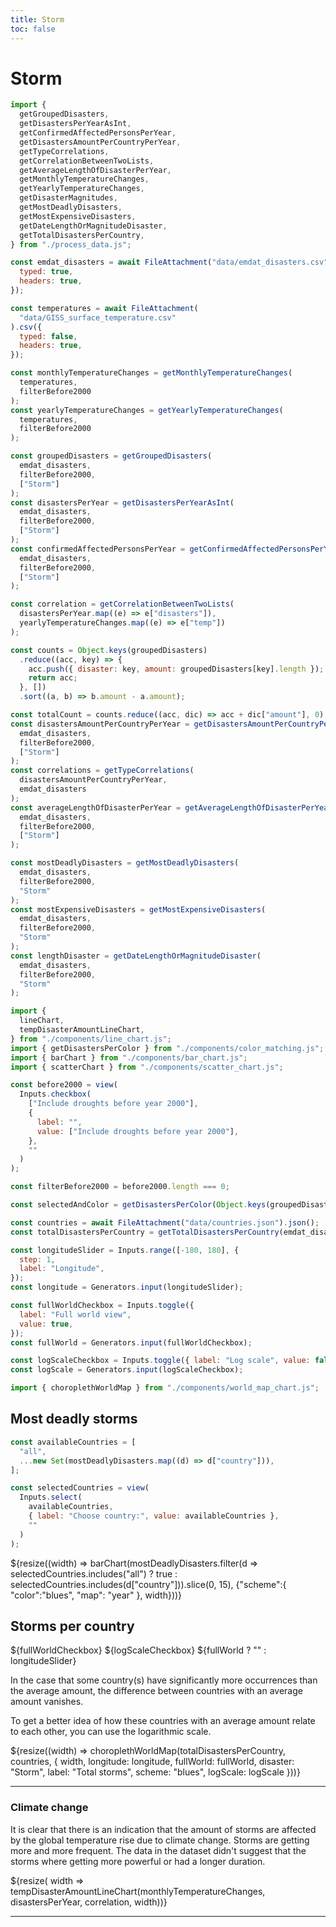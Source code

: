 ```yaml
---
title: Storm
toc: false
---
```


# Storm

<!-- Load and transform the data -->
<style>
.hero {
display: flex;
flex-direction: column;
align-items: center;
font-family: var(--sans-serif);
margin: 4rem 0 8rem;
text-wrap: balance;
text-align: center;
}

.hero h1 {
margin: 2rem 0;
max-width: none;
font-size: 14vw;
font-weight: 900;
line-height: 1;
background: linear-gradient(30deg, var(--theme-foreground-focus), currentColor);
-webkit-background-clip: text;
-webkit-text-fill-color: transparent;
background-clip: text;
}

.hero h2 {
margin: 0;
max-width: 34em;
font-size: 20px;
font-style: initial;
font-weight: 500;
line-height: 1.5;
color: var(--theme-foreground-muted);
}

@media (min-width: 640px) {
.hero h1 {
font-size: 90px;
}
}

</style>

```js
import {
  getGroupedDisasters,
  getDisastersPerYearAsInt,
  getConfirmedAffectedPersonsPerYear,
  getDisastersAmountPerCountryPerYear,
  getTypeCorrelations,
  getCorrelationBetweenTwoLists,
  getAverageLengthOfDisasterPerYear,
  getMonthlyTemperatureChanges,
  getYearlyTemperatureChanges,
  getDisasterMagnitudes,
  getMostDeadlyDisasters,
  getMostExpensiveDisasters,
  getDateLengthOrMagnitudeDisaster,
  getTotalDisastersPerCountry,
} from "./process_data.js";

const emdat_disasters = await FileAttachment("data/emdat_disasters.csv").csv({
  typed: true,
  headers: true,
});

const temperatures = await FileAttachment(
  "data/GISS_surface_temperature.csv"
).csv({
  typed: false,
  headers: true,
});

const monthlyTemperatureChanges = getMonthlyTemperatureChanges(
  temperatures,
  filterBefore2000
);
const yearlyTemperatureChanges = getYearlyTemperatureChanges(
  temperatures,
  filterBefore2000
);

const groupedDisasters = getGroupedDisasters(
  emdat_disasters,
  filterBefore2000,
  ["Storm"]
);
const disastersPerYear = getDisastersPerYearAsInt(
  emdat_disasters,
  filterBefore2000,
  ["Storm"]
);
const confirmedAffectedPersonsPerYear = getConfirmedAffectedPersonsPerYear(
  emdat_disasters,
  filterBefore2000,
  ["Storm"]
);

const correlation = getCorrelationBetweenTwoLists(
  disastersPerYear.map((e) => e["disasters"]),
  yearlyTemperatureChanges.map((e) => e["temp"])
);

const counts = Object.keys(groupedDisasters)
  .reduce((acc, key) => {
    acc.push({ disaster: key, amount: groupedDisasters[key].length });
    return acc;
  }, [])
  .sort((a, b) => b.amount - a.amount);

const totalCount = counts.reduce((acc, dic) => acc + dic["amount"], 0);
const disastersAmountPerCountryPerYear = getDisastersAmountPerCountryPerYear(
  emdat_disasters,
  filterBefore2000,
  ["Storm"]
);
const correlations = getTypeCorrelations(
  disastersAmountPerCountryPerYear,
  emdat_disasters
);
const averageLengthOfDisasterPerYear = getAverageLengthOfDisasterPerYear(
  emdat_disasters,
  filterBefore2000,
  ["Storm"]
);

const mostDeadlyDisasters = getMostDeadlyDisasters(
  emdat_disasters,
  filterBefore2000,
  "Storm"
);
const mostExpensiveDisasters = getMostExpensiveDisasters(
  emdat_disasters,
  filterBefore2000,
  "Storm"
);
const lengthDisaster = getDateLengthOrMagnitudeDisaster(
  emdat_disasters,
  filterBefore2000,
  "Storm"
);
```

```js
import {
  lineChart,
  tempDisasterAmountLineChart,
} from "./components/line_chart.js";
import { getDisastersPerColor } from "./components/color_matching.js";
import { barChart } from "./components/bar_chart.js";
import { scatterChart } from "./components/scatter_chart.js";
```

```js
const before2000 = view(
  Inputs.checkbox(
    ["Include droughts before year 2000"],
    {
      label: "",
      value: ["Include droughts before year 2000"],
    },
    ""
  )
);
```

```js
const filterBefore2000 = before2000.length === 0;
```

```js
const selectedAndColor = getDisastersPerColor(Object.keys(groupedDisasters));
```

```js
const countries = await FileAttachment("data/countries.json").json();
const totalDisastersPerCountry = getTotalDisastersPerCountry(emdat_disasters);

const longitudeSlider = Inputs.range([-180, 180], {
  step: 1,
  label: "Longitude",
});
const longitude = Generators.input(longitudeSlider);

const fullWorldCheckbox = Inputs.toggle({
  label: "Full world view",
  value: true,
});
const fullWorld = Generators.input(fullWorldCheckbox);

const logScaleCheckbox = Inputs.toggle({ label: "Log scale", value: false });
const logScale = Generators.input(logScaleCheckbox);

import { choroplethWorldMap } from "./components/world_map_chart.js";
```

## Most deadly storms

```js
const availableCountries = [
  "all",
  ...new Set(mostDeadlyDisasters.map((d) => d["country"])),
];

const selectedCountries = view(
  Inputs.select(
    availableCountries,
    { label: "Choose country:", value: availableCountries },
    ""
  )
);
```

<div>
    <div>
        ${resize((width) => barChart(mostDeadlyDisasters.filter(d => selectedCountries.includes("all") ? true : selectedCountries.includes(d["country"])).slice(0, 15),
            {"scheme":{
                "color":"blues",
                "map": "year"
            }, width}))}
    </div>
</div>

## Storms per country

<div class="grid grid-cols-2">
    <div>
        ${fullWorldCheckbox}
        ${logScaleCheckbox}
        ${fullWorld ? "" : longitudeSlider}
        <p>In the case that some country(s) have significantly more occurrences than the average amount, the difference between countries with an average amount vanishes. </p>
        <p>To get a better idea of how these countries with an average amount relate to each other, you can use the logarithmic scale.</p>
    </div>
    <div class="">
        ${resize((width) => choroplethWorldMap(totalDisastersPerCountry, countries, {
            width, 
            longitude: longitude,
            fullWorld: fullWorld,
            disaster: "Storm",
            label: "Total storms",
            scheme: "blues",
            logScale: logScale
        }))}
    </div>
</div>

---

<div class="grid grid-cols-2">
  <div>
    <p>
    <h3>Climate change</h3>
    It is clear that there is an indication that the amount of storms are affected by the global temperature rise due to climate change. Storms are getting more and more frequent. The data in the dataset didn't suggest that the storms where getting more powerful or had a longer duration.
    </p>
  </div>
  <div>
    ${resize( width => tempDisasterAmountLineChart(monthlyTemperatureChanges, disastersPerYear, correlation, width))}
  </div>
</div>

---
